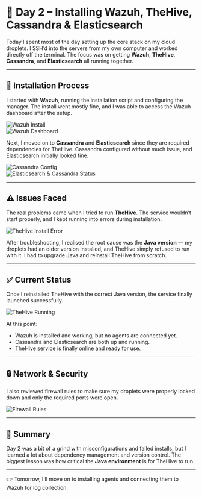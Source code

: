 # 📘 Day 2 – Installing Wazuh, TheHive, Cassandra & Elasticsearch  

Today I spent most of the day setting up the core stack on my cloud droplets. I SSH’d into the servers from my own computer and worked directly off the terminal. The focus was on getting **Wazuh**, **TheHive**, **Cassandra**, and **Elasticsearch** all running together.  

---

## 🔧 Installation Process  

I started with **Wazuh**, running the installation script and configuring the manager. The install went mostly fine, and I was able to access the Wazuh dashboard after the setup.  

![Wazuh Install](01_installing_wazuh.png)  
![Wazuh Dashboard](02_wazuh_dashboard.png)  

Next, I moved on to **Cassandra** and **Elasticsearch** since they are required dependencies for TheHive. Cassandra configured without much issue, and Elasticsearch initially looked fine.  

![Cassandra Config](04_cassandra_config.png)  
![Elasticsearch & Cassandra Status](05_elasticsearch_cassandra_status.png)  

---

## ⚠️ Issues Faced  

The real problems came when I tried to run **TheHive**. The service wouldn’t start properly, and I kept running into errors during installation.  

![TheHive Install Error](03_thehive_install_error.png)  

After troubleshooting, I realised the root cause was the **Java version** — my droplets had an older version installed, and TheHive simply refused to run with it. I had to upgrade Java and reinstall TheHive from scratch.  

---

## ✅ Current Status  

Once I reinstalled TheHive with the correct Java version, the service finally launched successfully.  

![TheHive Running](07_thehive_service_running.png)  

At this point:  
- Wazuh is installed and working, but no agents are connected yet.  
- Cassandra and Elasticsearch are both up and running.  
- TheHive service is finally online and ready for use.  

---

## 🔒 Network & Security  

I also reviewed firewall rules to make sure my droplets were properly locked down and only the required ports were open.  

![Firewall Rules](10_firewall_rules.png)  

---

## 📌 Summary  

Day 2 was a bit of a grind with misconfigurations and failed installs, but I learned a lot about dependency management and version control. The biggest lesson was how critical the **Java environment** is for TheHive to run.  

---

👉 Tomorrow, I’ll move on to installing agents and connecting them to Wazuh for log collection.  
